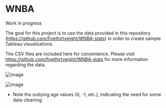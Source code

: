 # WNBA
Work in progress

The goal for this project is to use the data provided in this repository (https://github.com/fivethirtyeight/WNBA-stats) in order to create sample Tableau visualizations.

The CSV files are included here for convenience. Please visit https://github.com/fivethirtyeight/WNBA-stats for more information regarding the data.

![image](https://github.com/d-wiltshire/WNBA/assets/100863488/4d0d4f5b-b15b-423b-95a5-6c635e45c524)

![image](https://github.com/d-wiltshire/WNBA/assets/100863488/05ef99b3-e402-45b8-b213-63d5f0e86b7f)
* Note the outlying age values (0, -1, etc.), indicating the need for some data cleaning.
